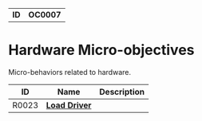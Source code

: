 |||
|---|---|
|**ID**|**OC0007**|


# Hardware Micro-objectives #
Micro-behaviors related to hardware.

|ID|Name|Description|
|---|---|---|
|R0023|[**Load Driver**](https://github.com/MBCProject/mbc-markdown/blob/master/micro-behaviors/hardware/load-driver.md)||
